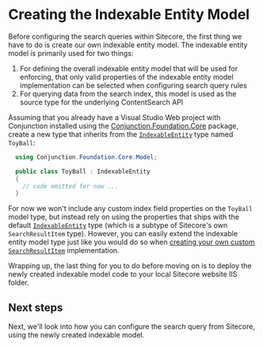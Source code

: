 # Creating the Indexable Entity Model

Before configuring the search queries within Sitecore, the first thing we have to do is create our own indexable entity model. The indexable entity model is primarily used for two things:

1. For defining the overall indexable entity model that will be used for enforcing, that only valid properties of the indexable entity model implementation can be selected when configuring search query rules
2. For querying data from the search index, this model is used as the source type for the underlying ContentSearch API 

Assuming that you already have a Visual Studio Web project with Conjunction installed using the [Conjunction.Foundation.Core](https://www.nuget.org/packages/Conjunction.Foundation.Core/) package, create a new type that inherits from the [``IndexableEntity``](../api/README.md#indexableentity) type named ``ToyBall``:

```csharp
  using Conjunction.Foundation.Core.Model;

  public class ToyBall : IndexableEntity
  {
    // code omitted for now ...    
  }
```

For now we won't include any custom index field properties on the ``ToyBall`` model type, but instead rely on using the properties that ships with the default [``IndexableEntity``](../api/README.md#indexableentity) type (which is a subtype of Sitecore's own ``SearchResultItem`` type). However, you can easily extend the indexable entity model type just like you would do so when [creating your own custom ``SearchResultItem``](https://soen.ghost.io/extending-the-default-contentsearch-functionality-in-sitecore#rollingyourowncustomsearchresultitemimplementation) implementation.

Wrapping up, the last thing for you to do before moving on is to deploy the newly created indexable model code to your local Sitecore website IIS folder.

## Next steps

Next, we'll look into how you can configure the search query from Sitecore, using the newly created indexable model.